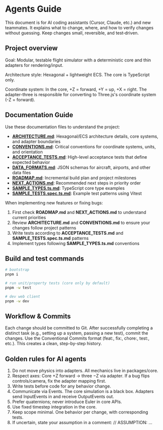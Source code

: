 # Agents Guide

This document is for AI coding assistants (Cursor, Claude, etc.) and new teammates. It explains what to change, where, and how to verify changes without guessing. Keep changes small, reversible, and test‑driven.

## Project overview

Goal: Modular, testable flight simulator with a deterministic core and thin adapters for rendering/input.

Architecture style: Hexagonal + lightweight ECS. The core is TypeScript only.

Coordinate system: In the core, +Z = forward, +Y = up, +X = right. The adapter-three is responsible for converting to Three.js's coordinate system (-Z = forward).

## Documentation Guide

Use these documentation files to understand the project:

- **[ARCHITECTURE.md](docs/ARCHITECTURE.md)**: Hexagonal/ECS architecture details, core systems, and adapter boundaries
- **[CONVENTIONS.md](docs/CONVENTIONS.md)**: Critical conventions for coordinate systems, units, and orientation
- **[ACCEPTANCE_TESTS.md](docs/ACCEPTANCE_TESTS.md)**: High-level acceptance tests that define expected behavior
- **[DATA_FORMATS.md](docs/DATA_FORMATS.md)**: JSON schemas for aircraft, airports, and other data files
- **[ROADMAP.md](docs/ROADMAP.md)**: Incremental build plan and project milestones
- **[NEXT_ACTIONS.md](docs/NEXT_ACTIONS.md)**: Recommended next steps in priority order
- **[SAMPLE_TYPES.ts.md](docs/SAMPLE_TYPES.ts.md)**: TypeScript core type examples
- **[SAMPLE_TESTS.spec.ts.md](docs/SAMPLE_TESTS.spec.ts.md)**: Example test patterns using Vitest

When implementing new features or fixing bugs:
1. First check **ROADMAP.md** and **NEXT_ACTIONS.md** to understand current priorities
2. Review **ARCHITECTURE.md** and **CONVENTIONS.md** to ensure your changes follow project patterns
3. Write tests according to **ACCEPTANCE_TESTS.md** and **SAMPLE_TESTS.spec.ts.md** patterns
4. Implement types following **SAMPLE_TYPES.ts.md** conventions

## Build and test commands

```bash
# bootstrap
pnpm i

# run unit/property tests (core only by default)
pnpm -w test

# dev web client
pnpm -w dev
```

## Workflow & Commits

Each change should be committed to Git. After successfully completing a distinct task (e.g., setting up a system, passing a new test), commit the changes. Use the Conventional Commits format (feat:, fix:, chore:, test:, etc.). This creates a clean, step-by-step history.

## Golden rules for AI agents

1. Do not move physics into adapters. All mechanics live in packages/core.
2. Respect axes: Core +Z forward → three −Z via adapter. If a bug flips controls/camera, fix the adapter mapping first.
3. Write tests before code for any behavior change.
4. Communicate via Events. The core simulation is a black box. Adapters send InputEvents in and receive OutputEvents out.
5. Prefer quaternions; never introduce Euler in core APIs.
6. Use fixed timestep integration in the core.
7. Keep scope minimal. One behavior per change, with corresponding tests.
8. If uncertain, state your assumption in a comment: // ASSUMPTION: ...